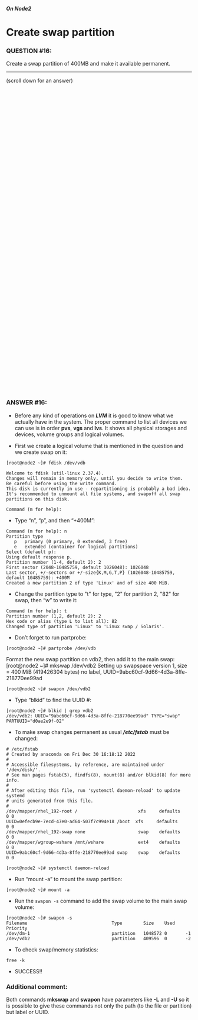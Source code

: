 ***On Node2***

# Create swap partition

### QUESTION #16: 
Create a swap partition of 400MB and make it available permanent. 

***
(scroll down for an answer)

<br/><br/><br/><br/><br/><br/><br/><br/><br/><br/><br/><br/><br/><br/><br/><br/><br/><br/><br/><br/><br/><br/><br/><br/>
<br/><br/><br/><br/><br/><br/><br/><br/><br/><br/><br/><br/><br/><br/><br/><br/><br/><br/><br/><br/><br/><br/><br/><br/>

### ANSWER #16:

* Before any kind of operations on ***LVM*** it is good to know what we actually have in the system. The proper command to list all
devices we can use is in order **pvs**, **vgs** and **lvs**. It shows all physical storages and devices, volume groups and logical volumes.

* First we create a logical volume that is mentioned in the question and we create swap on it:
```
[root@node2 ~]# fdisk /dev/vdb

Welcome to fdisk (util-linux 2.37.4).
Changes will remain in memory only, until you decide to write them.
Be careful before using the write command.
This disk is currently in use - repartitioning is probably a bad idea.
It's recommended to unmount all file systems, and swapoff all swap partitions on this disk.

Command (m for help): 
```
* Type “n”, “p”, and then “+400M”:

```
Command (m for help): n
Partition type
   p   primary (0 primary, 0 extended, 3 free)
   e   extended (container for logical partitions)
Select (default p):
Using default response p.
Partition number (1-4, default 2): 2
First sector (2048-10485759, default 1026048): 1026048
Last sector, +/-sectors or +/-size{K,M,G,T,P} (1026048-10485759, default 10485759): +400M
Created a new partition 2 of type 'Linux' and of size 400 MiB.
```

* Change the partition type to "t" for type, "2" for partition 2, "82" for swap, then “w” to write it:

```
Command (m for help): t
Partition number (1,2, default 2): 2
Hex code or alias (type L to list all): 82
Changed type of partition 'Linux' to 'Linux swap / Solaris'.
```

* Don’t forget to run partprobe:
```
[root@node2 ~]# partprobe /dev/vdb
```
Format the new swap partition on vdb2, then add it to the main swap:
[root@node2 ~]# mkswap /dev/vdb2
Setting up swapspace version 1, size = 400 MiB (419426304 bytes)
no label, UUID=9abc60cf-9d66-4d3a-8ffe-218770ee99ad
```
[root@node2 ~]# swapon /dev/vdb2
```

* Type “blkid” to find the UUID #:
```
[root@node2 ~]# blkid | grep vdb2
/dev/vdb2: UUID="9abc60cf-9d66-4d3a-8ffe-218770ee99ad" TYPE="swap" PARTUUID="d0ae2e9f-02"
```

* To make swap changes permanent as usual ***/etc/fstab*** must be changed:
```
# /etc/fstab
# Created by anaconda on Fri Dec 30 16:18:12 2022
#
# Accessible filesystems, by reference, are maintained under '/dev/disk/'.
# See man pages fstab(5), findfs(8), mount(8) and/or blkid(8) for more info.
#
# After editing this file, run 'systemctl daemon-reload' to update systemd
# units generated from this file.
#
/dev/mapper/rhel_192-root /                       xfs     defaults        0 0
UUID=0efecb9e-7ecd-47e0-ad64-507f7c994e18 /boot  xfs     defaults        0 0
/dev/mapper/rhel_192-swap none                    swap    defaults        0 0
/dev/mapper/wgroup-wshare /mnt/wshare             ext4    defaults        0 0
UUID=9abc60cf-9d66-4d3a-8ffe-218770ee99ad swap    swap    defaults        0 0
```

```
[root@node2 ~]# systemctl daemon-reload
```

* Run “mount -a” to mount the swap partition:
```
[root@node2 ~]# mount -a
```

* Run the ```swapon -s``` command to add the swap volume to the main swap volume:
 
```
[root@node2 ~]# swapon -s
Filename                                Type        Size    Used    Priority
/dev/dm-1                               partition   1048572 0       -1
/dev/vdb2                               partition   409596  0       -2
```
* To check swap/memory statistics:
```
free -k
```

* SUCCESS!!


### Additional comment:

Both commands **mkswap** and **swapon** have parameters like **-L** and **-U** so it is possible to give these commands not only the
path (to the file or partition) but label or UUID.
